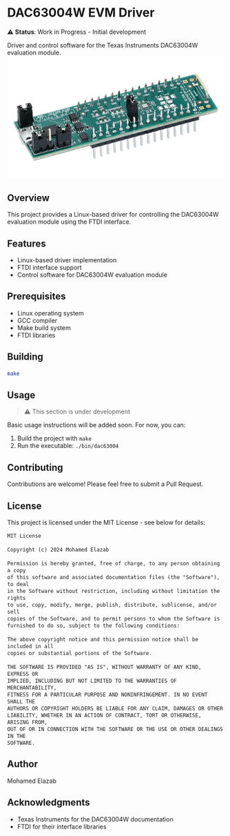# DAC63004W EVM Driver

⚠️ **Status**: Work in Progress - Initial development

Driver and control software for the Texas Instruments DAC63004W evaluation module.
![Description](docs/images/dac63004wcsp-evm-angled.png_large)

## Overview

This project provides a Linux-based driver for controlling the DAC63004W evaluation module using the FTDI interface.

## Features

- Linux-based driver implementation
- FTDI interface support
- Control software for DAC63004W evaluation module

## Prerequisites

- Linux operating system
- GCC compiler
- Make build system
- FTDI libraries

## Building

```bash
make
```

## Usage

> ⚠️ This section is under development

Basic usage instructions will be added soon. For now, you can:

1. Build the project with `make`
2. Run the executable: `./bin/dac63004`

## Contributing

Contributions are welcome! Please feel free to submit a Pull Request.

## License

This project is licensed under the MIT License - see below for details:

```
MIT License

Copyright (c) 2024 Mohamed Elazab

Permission is hereby granted, free of charge, to any person obtaining a copy
of this software and associated documentation files (the "Software"), to deal
in the Software without restriction, including without limitation the rights
to use, copy, modify, merge, publish, distribute, sublicense, and/or sell
copies of the Software, and to permit persons to whom the Software is
furnished to do so, subject to the following conditions:

The above copyright notice and this permission notice shall be included in all
copies or substantial portions of the Software.

THE SOFTWARE IS PROVIDED "AS IS", WITHOUT WARRANTY OF ANY KIND, EXPRESS OR
IMPLIED, INCLUDING BUT NOT LIMITED TO THE WARRANTIES OF MERCHANTABILITY,
FITNESS FOR A PARTICULAR PURPOSE AND NONINFRINGEMENT. IN NO EVENT SHALL THE
AUTHORS OR COPYRIGHT HOLDERS BE LIABLE FOR ANY CLAIM, DAMAGES OR OTHER
LIABILITY, WHETHER IN AN ACTION OF CONTRACT, TORT OR OTHERWISE, ARISING FROM,
OUT OF OR IN CONNECTION WITH THE SOFTWARE OR THE USE OR OTHER DEALINGS IN THE
SOFTWARE.
```

## Author

Mohamed Elazab

## Acknowledgments

- Texas Instruments for the DAC63004W documentation
- FTDI for their interface libraries
